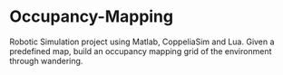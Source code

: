 # Occupancy-Mapping
Robotic Simulation project using Matlab, CoppeliaSim and Lua. Given a predefined map, build an occupancy mapping grid of the environment through wandering.
